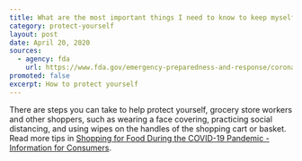 ```yaml
---
title: What are the most important things I need to know to keep myself and others safe when I go to the grocery store during the pandemic?
category: protect-yourself
layout: post
date: April 20, 2020
sources:
  - agency: fda
    url: https://www.fda.gov/emergency-preparedness-and-response/coronavirus-disease-2019-covid-19/coronavirus-disease-2019-covid-19-frequently-asked-questions
promoted: false
excerpt: How to protect yourself
---
```


There are steps you can take to help protect yourself, grocery store workers and other shoppers, such as wearing a face covering, practicing social distancing, and using wipes on the handles of the shopping cart or basket. Read more tips in [Shopping for Food During the COVID-19 Pandemic - Information for Consumers](https://www.fda.gov/food/food-safety-during-emergencies/shopping-food-during-covid-19-pandemic-information-consumers).
